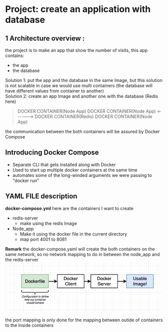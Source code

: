 # Project: create an application with database

## 1 Architecture overview : 
the project is to make an app that show the number of visits, this app contains:  
- the app
- the database

Solution 1: put the app and the database in the same Image, but this solution is not scalable in case we would use multi containers (the database will have different values from container to another)  
Solution 2: create an app Image and another one with the database (Redis here)

> DOCKER CONTAINER(Node App)
> DOCKER CONTAINER(Node App) <------>  DOCKER CONTAINER(Redis)
> DOCKER CONTAINER(Node App)

the communication between the both containers will be assured by Docker Compose

## Introducing Docker Compose
- Separate CLI that gets installed along with Docker
- Used to start up multiple docker containers at the same time
- automates some of the long-winded arguments we were passing to "docker run"

## YAML FILE description
**docker-compose.yml**
here are the containers I want to create  
- redis-server
    - make using the redis Image
- Node_app
    - Make it using the docker file in the current directory
    - map port 4001 to 8081
    
**Remark** the docker-compose.yaml will create the both containers on the same network, so no network mapping to do in between the node_app and the redis-server  
<img src="/photos/1.png" >

the port mapping is only done for the mapping between outide of containers to the inside containers